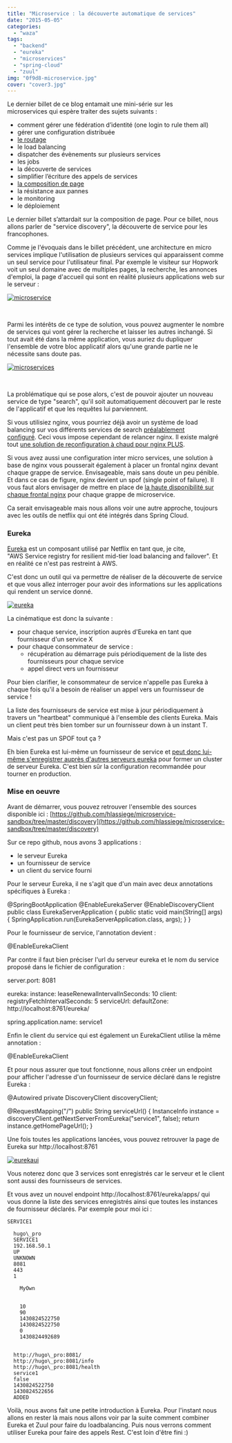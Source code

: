 ```yaml
---
title: "Microservice : la découverte automatique de services"
date: "2015-05-05"
categories: 
  - "waza"
tags: 
  - "backend"
  - "eureka"
  - "microservices"
  - "spring-cloud"
  - "zuul"
img: "0f9d8-microservice.jpg"
cover: "cover3.jpg"
---
```


Le dernier billet de ce blog entamait une mini-série sur les microservices qui espère traiter des sujets suivants :

- comment gérer une fédération d’identité (one login to rule them all)
- gérer une configuration distribuée
- [le routage](http://www.eventuallycoding.com/index.php/zuul/ "Micro-services : routing avec Zuul")
- le load balancing
- dispatcher des évènements sur plusieurs services
- les jobs
- la découverte de services
- simplifier l’écriture des appels de services
- [la composition de page](http://www.eventuallycoding.com/index.php/micro-services-la-composition-de-page-avec-zuul-et-sitemesh/ "Micro-services : la composition de page avec Zuul et Sitemesh")
- la résistance aux pannes
- le monitoring
- le déploiement

Le dernier billet s’attardait sur la composition de page. Pour ce billet, nous allons parler de "service discovery", la découverte de service pour les francophones.

Comme je l'évoquais dans le billet précédent, une architecture en micro services implique l'utilisation de plusieurs services qui apparaissent comme un seul service pour l'utilisateur final. Par exemple le visiteur sur Hopwork voit un seul domaine avec de multiples pages, la recherche, les annonces d'emploi, la page d'accueil qui sont en réalité plusieurs applications web sur le serveur :

[![microservice](/images/0f9d8-microservice.jpg)](http://eventuallycoding.com/wp-content/uploads/2015/05/0f9d8-microservice.jpg)

 

Parmi les intérêts de ce type de solution, vous pouvez augmenter le nombre de services qui vont gérer la recherche et laisser les autres inchangé. Si tout avait été dans la même application, vous auriez du dupliquer l'ensemble de votre bloc applicatif alors qu'une grande partie ne le nécessite sans doute pas.

[![microservices](/images/cbbe8-microservices.jpg)](http://eventuallycoding.com/wp-content/uploads/2015/05/cbbe8-microservices.jpg)

 

La problématique qui se pose alors, c'est de pouvoir ajouter un nouveau service de type "search", qu'il soit automatiquement découvert par le reste de l'applicatif et que les requêtes lui parviennent.

Si vous utilisiez nginx, vous pourriez déjà avoir un système de load balancing sur vos différents services de search [préalablement configuré](http://nginx.org/en/docs/http/load_balancing.html). Ceci vous impose cependant de relancer nginx. Il existe malgré tout [une solution de reconfiguration à chaud pour nginx PLUS](http://nginx.com/products/on-the-fly-reconfiguration/).

Si vous avez aussi une configuration inter micro services, une solution à base de nginx vous pousserait également à placer un frontal nginx devant chaque grappe de service. Envisageable, mais sans doute un peu pénible. Et dans ce cas de figure, nginx devient un spof (single point of failure). Il vous faut alors envisager de mettre en place de [la haute disponibilité sur chaque frontal nginx](http://nginx.com/blog/high-availability-clustering-with-nginx-plus/) pour chaque grappe de microservice.

Ca serait envisageable mais nous allons voir une autre approche, toujours avec les outils de netflix qui ont été intégrés dans Spring Cloud.

### Eureka

[Eureka](https://github.com/Netflix/eureka) est un composant utilisé par Netflix en tant que, je cite, "AWS Service registry for resilient mid-tier load balancing and failover". Et en réalité ce n'est pas restreint à AWS.

C'est donc un outil qui va permettre de réaliser de la découverte de service et que vous allez interroger pour avoir des informations sur les applications qui rendent un service donné.

[![eureka](/images/ae328-eureka1.jpg)](http://eventuallycoding.com/wp-content/uploads/2015/05/ae328-eureka1.jpg)

La cinématique est donc la suivante :

- pour chaque service, inscription auprès d'Eureka en tant que fournisseur d'un service X
- pour chaque consommateur de service :
    - récupération au démarrage puis périodiquement de la liste des fournisseurs pour chaque service
    - appel direct vers un fournisseur

Pour bien clarifier, le consommateur de service n'appelle pas Eureka à chaque fois qu'il a besoin de réaliser un appel vers un fournisseur de service !

La liste des fournisseurs de service est mise à jour périodiquement à travers un "heartbeat" communiqué à l'ensemble des clients Eureka. Mais un client peut très bien tomber sur un fournisseur down à un instant T.

Mais c'est pas un SPOF tout ça ?

Eh bien Eureka est lui-même un fournisseur de service et [peut donc lui-même s'enregistrer auprès d'autres serveurs eureka](http://cloud.spring.io/spring-cloud-netflix/spring-cloud-netflix.html#_high_availability_zones_and_regions) pour former un cluster de serveur Eureka. C'est bien sûr la configuration recommandée pour tourner en production.

### Mise en oeuvre

Avant de démarrer, vous pouvez retrouver l'ensemble des sources disponible ici : [https://github.com/hlassiege/microservice-sandbox/tree/master/discovery](https://github.com/hlassiege/microservice-sandbox/tree/master/discovery)

Sur ce repo github, nous avons 3 applications :

- le serveur Eureka
- un fournisseur de service
- un client du service fourni

Pour le serveur Eureka, il ne s'agit que d'un main avec deux annotations spécifiques à Eureka :

@SpringBootApplication
@EnableEurekaServer
@EnableDiscoveryClient
public class EurekaServerApplication {
    public static void main(String\[\] args) {
        SpringApplication.run(EurekaServerApplication.class, args);
    }
}

Pour le fournisseur de service, l'annotation devient :

@EnableEurekaClient

Par contre il faut bien préciser l'url du serveur eureka et le nom du service proposé dans le fichier de configuration :

server.port: 8081

eureka:
  instance:
    leaseRenewalIntervalInSeconds: 10
  client:
    registryFetchIntervalSeconds: 5
    serviceUrl:
      defaultZone: http://localhost:8761/eureka/

spring.application.name: service1

Enfin le client du service qui est également un EurekaClient utilise la même annotation :

@EnableEurekaClient

Et pour nous assurer que tout fonctionne, nous allons créer un endpoint pour afficher l'adresse d'un fournisseur de service déclaré dans le registre Eureka :

@Autowired
private DiscoveryClient discoveryClient;

@RequestMapping("/")
public String serviceUrl() {
    InstanceInfo instance = discoveryClient.getNextServerFromEureka("service1", false);
    return instance.getHomePageUrl();
}

Une fois toutes les applications lancées, vous pouvez retrouver la page de Eureka sur http://localhost:8761

[![eurekaui](/images/8e85f-eurekaui.jpg)](http://eventuallycoding.com/wp-content/uploads/2015/05/8e85f-eurekaui.jpg)

Vous noterez donc que 3 services sont enregistrés car le serveur et le client sont aussi des fournisseurs de services.

Et vous avez un nouvel endpoint http://localhost:8761/eureka/apps/ qui vous donne la liste des services enregistrés ainsi que toutes les instances de fournisseur déclarés. Par exemple pour moi ici :

  
    SERVICE1
    
      hugo\_pro
      SERVICE1
      192.168.50.1
      UP
      UNKNOWN
      8081
      443
      1
      
        MyOwn
      
      
        10
        90
        1430824522750
        1430824522750
        0
        1430824492689
      
      
      http://hugo\_pro:8081/
      http://hugo\_pro:8081/info
      http://hugo\_pro:8081/health
      service1
      false
      1430824522750
      1430824522656
      ADDED
    
  

Voilà, nous avons fait une petite introduction à Eureka. Pour l'instant nous allons en rester là mais nous allons voir par la suite comment combiner Eureka et Zuul pour faire du loadbalancing. Puis nous verrons comment utiliser Eureka pour faire des appels Rest. C'est loin d'être fini :)
